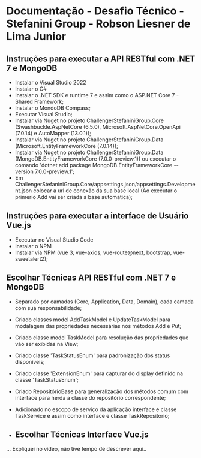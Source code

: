 # Documentação - Desafio Técnico - Stefanini Group - Robson Liesner de Lima Junior

## Instruções para executar a API RESTful com .NET 7 e MongoDB

- Instalar o Visual Studio 2022
- Instalar o C#
- Instalar o .NET SDK e runtime 7 e assim como o ASP.NET Core 7 - Shared Framework;
- Instalar o MondoDB Compass;
- Executar Visual Studio;
- Instalar via Nuget no projeto ChallengerStefaniniGroup.Core (Swashbuckle.AspNetCore (6.5.0), Microsoft.AspNetCore.OpenApi (7.0.14) e AutoMapper (13.0.1));
- Instalar via Nuget no projeto ChallengerStefaniniGroup.Data (Microsoft.EntityFrameworkCore (7.0.14));
- Instalar via Nuget no projeto ChallengerStefaniniGroup.Data (MongoDB.EntityFrameworkCore (7.0.0-preview.1)) ou executar o comando 'dotnet add package MongoDB.EntityFrameworkCore --version 7.0.0-preview.1';
- Em ChallengerStefaniniGroup.Core/appsettings.json/appsettings.Development.json colocar a url de conexão da sua base local (Ao executar o primerio Add vai ser criada a base automatica);

## Instruções para executar a interface de Usuário Vue.js

- Executar no Visual Studio Code
- Instalar o NPM
- Instalar via NPM (vue 3, vue-axios, vue-route@next, bootstrap, vue-sweetalert2);

## Escolhar Técnicas API RESTful com .NET 7 e MongoDB

- Separado por camadas (Core, Application, Data, Domain), cada camada com sua responsabilidade;
- Criado classes model AddTaskModel e UpdateTaskModel para modalagem das propriedades necessárias nos métodos Add e Put;
- Criado classe model TaskModel para resolução das propriedades que vão ser exibidas na View;
- Criado classe 'TaskStatusEnum' para padronização dos status disponíveis;
- Criado classe 'ExtensionEnum' para capturar do display definido na classe 'TaskStatusEnum';
- Criado RepositórioBase para generalização dos métodos comum com interface para herda a classe do repositório correspondente;
- Adicionado no escopo de serviço da aplicação interface e classe TaskService e assim como interface e classe TaskRepositorio;

- ## Escolhar Técnicas Interface Vue.js
...
Expliquei no vídeo, não tive tempo de descrever aqui..
